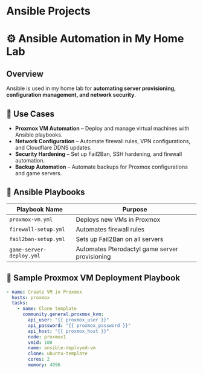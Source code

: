 # Ansible Projects
# ⚙️ Ansible Automation in My Home Lab

## Overview
Ansible is used in my home lab for **automating server provisioning, configuration management, and network security**.

## 🔹 Use Cases
- **Proxmox VM Automation** – Deploy and manage virtual machines with Ansible playbooks.
- **Network Configuration** – Automate firewall rules, VPN configurations, and Cloudflare DDNS updates.
- **Security Hardening** – Set up Fail2Ban, SSH hardening, and firewall automation.
- **Backup Automation** – Automate backups for Proxmox configurations and game servers.

## 🔹 Ansible Playbooks
| Playbook Name       | Purpose |
|---------------------|---------|
| `proxmox-vm.yml`   | Deploys new VMs in Proxmox |
| `firewall-setup.yml` | Automates firewall rules |
| `fail2ban-setup.yml` | Sets up Fail2Ban on all servers |
| `game-server-deploy.yml` | Automates Pterodactyl game server provisioning |

## 🔹 Sample Proxmox VM Deployment Playbook
```yaml
- name: Create VM in Proxmox
  hosts: proxmox
  tasks:
    - name: Clone template
      community.general.proxmox_kvm:
        api_user: "{{ proxmox_user }}"
        api_password: "{{ proxmox_password }}"
        api_host: "{{ proxmox_host }}"
        node: proxmox1
        vmid: 100
        name: ansible-deployed-vm
        clone: ubuntu-template
        cores: 2
        memory: 4096
